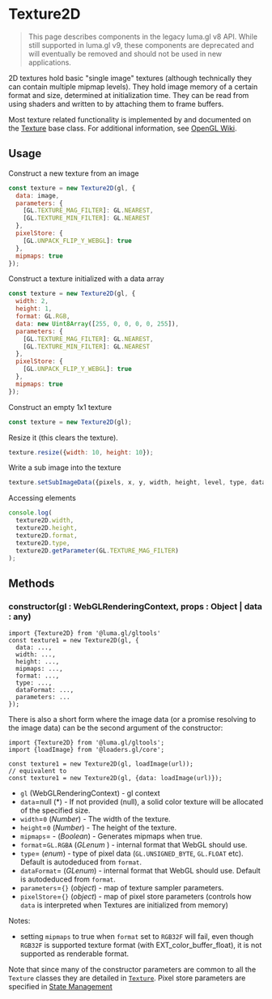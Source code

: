 # Texture2D

> This page describes components in the legacy luma.gl v8 API. While still supported in luma.gl v9, these components are deprecated and will eventually be removed and should not be used in new applications.

2D textures hold basic "single image" textures (although technically they can contain multiple mipmap levels). They hold image memory of a certain format and size, determined at initialization time. They can be read from using shaders and written to by attaching them to frame buffers.

Most texture related functionality is implemented by and documented on the [Texture](/docs/api-reference/webgl/texture) base class. For additional information, see [OpenGL Wiki](https://www.khronos.org/opengl/wiki/Texture).

## Usage

Construct a new texture from an image

```js
const texture = new Texture2D(gl, {
  data: image,
  parameters: {
    [GL.TEXTURE_MAG_FILTER]: GL.NEAREST,
    [GL.TEXTURE_MIN_FILTER]: GL.NEAREST
  },
  pixelStore: {
    [GL.UNPACK_FLIP_Y_WEBGL]: true
  },
  mipmaps: true
});
```

Construct a texture initialized with a data array

```js
const texture = new Texture2D(gl, {
  width: 2,
  height: 1,
  format: GL.RGB,
  data: new Uint8Array([255, 0, 0, 0, 0, 255]),
  parameters: {
    [GL.TEXTURE_MAG_FILTER]: GL.NEAREST,
    [GL.TEXTURE_MIN_FILTER]: GL.NEAREST
  },
  pixelStore: {
    [GL.UNPACK_FLIP_Y_WEBGL]: true
  },
  mipmaps: true
});
```

Construct an empty 1x1 texture

```js
const texture = new Texture2D(gl);
```

Resize it (this clears the texture).

```js
texture.resize({width: 10, height: 10});
```

Write a sub image into the texture

```js
texture.setSubImageData({pixels, x, y, width, height, level, type, dataFormat});
```

Accessing elements

```js
console.log(
  texture2D.width,
  texture2D.height,
  texture2D.format,
  texture2D.type,
  texture2D.getParameter(GL.TEXTURE_MAG_FILTER)
);
```

## Methods

### constructor(gl : WebGLRenderingContext, props : Object | data : any)

```
import {Texture2D} from '@luma.gl/gltools'
const texture1 = new Texture2D(gl, {
  data: ...,
  width: ...,
  height: ...,
  mipmaps: ...,
  format: ...,
  type: ...,
  dataFormat: ...,
  parameters: ...
});
```

There is also a short form where the image data (or a promise resolving to the image data) can be the second argument of the constructor:

```
import {Texture2D} from '@luma.gl/gltools';
import {loadImage} from '@loaders.gl/core';

const texture1 = new Texture2D(gl, loadImage(url));
// equivalent to
const texture1 = new Texture2D(gl, {data: loadImage(url)});
```

- `gl` (WebGLRenderingContext) - gl context
- `data`=null (\*) - If not provided (null), a solid color texture will be allocated of the specified size.
- `width`=`0` (_Number_) - The width of the texture.
- `height`=`0` (_Number_) - The height of the texture.
- `mipmaps`= - (_Boolean_) - Generates mipmaps when true.
- `format`=`GL.RGBA` (_GLenum_ ) - internal format that WebGL should use.
- `type`= (_enum_) - type of pixel data (`GL.UNSIGNED_BYTE`, `GL.FLOAT` etc). Default is autodeduced from `format`.
- `dataFormat`= (_GLenum_) - internal format that WebGL should use. Default is autodeduced from `format`.
- `parameters`=`{}` (_object_) - map of texture sampler parameters.
- `pixelStore`=`{}` (_object_) - map of pixel store parameters (controls how `data` is interpreted when Textures are initialized from memory)

Notes:

- setting `mipmaps` to true when `format` set to `RGB32F` will fail, even though `RGB32F` is supported texture format (with EXT_color_buffer_float), it is not supported as renderable format.

Note that since many of the constructor parameters are common to all the `Texture` classes they are detailed in [`Texture`](/docs/api-reference/webgl/texture). Pixel store parameters are specified in [State Management](/docs/api-reference/gltools/parameter-setting)
